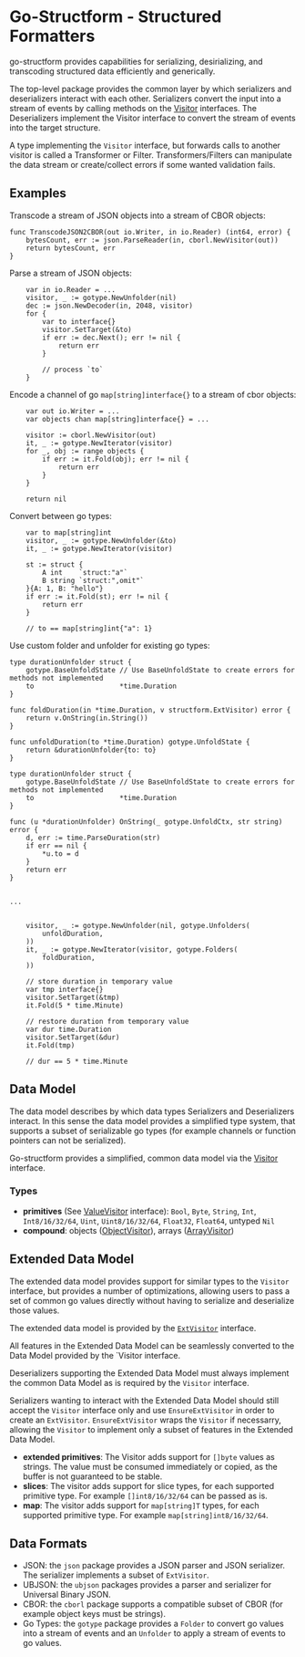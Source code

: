 # Go-Structform - Structured Formatters

go-structform provides capabilities for serializing, desirializing, and
transcoding structured data efficiently and generically.

The top-level package provides the common layer by which serializers and
deserializers interact with each other. Serializers convert the input into a
stream of events by calling methods on the
[Visitor](https://pkg.go.dev/github.com/elastic/go-structform?tab=doc#Visitor)
interfaces. The Deserializers implement the Visitor interface to convert the
stream of events into the target structure.

A type implementing the `Visitor` interface, but forwards calls to another
visitor is called a Transformer or Filter. Transformers/Filters can manipulate
the data stream or create/collect errors if some wanted validation fails.

## Examples

Transcode a stream of JSON objects into a stream of CBOR objects:

```
func TranscodeJSON2CBOR(out io.Writer, in io.Reader) (int64, error) {
	bytesCount, err := json.ParseReader(in, cborl.NewVisitor(out))
	return bytesCount, err
}
```

Parse a stream of JSON objects:

```
	var in io.Reader = ...
	visitor, _ := gotype.NewUnfolder(nil)
	dec := json.NewDecoder(in, 2048, visitor)
	for {
		var to interface{}
		visitor.SetTarget(&to)
		if err := dec.Next(); err != nil {
			return err
		}

		// process `to`
	}
```

Encode a channel of go `map[string]interface{}` to a stream of cbor objects:

```
	var out io.Writer = ...
	var objects chan map[string]interface{} = ...

	visitor := cborl.NewVisitor(out)
	it, _ := gotype.NewIterator(visitor)
	for _, obj := range objects {
		if err := it.Fold(obj); err != nil {
			return err
		}
	}

	return nil
```

Convert between go types:

```
	var to map[string]int
	visitor, _ := gotype.NewUnfolder(&to)
	it, _ := gotype.NewIterator(visitor)

	st := struct {
		A int    `struct:"a"`
		B string `struct:",omit"`
	}{A: 1, B: "hello"}
	if err := it.Fold(st); err != nil {
		return err
	}

	// to == map[string]int{"a": 1}
```

Use custom folder and unfolder for existing go types:

```
type durationUnfolder struct {
	gotype.BaseUnfoldState // Use BaseUnfoldState to create errors for methods not implemented
	to                     *time.Duration
}

func foldDuration(in *time.Duration, v structform.ExtVisitor) error {
	return v.OnString(in.String())
}

func unfoldDuration(to *time.Duration) gotype.UnfoldState {
	return &durationUnfolder{to: to}
}

type durationUnfolder struct {
	gotype.BaseUnfoldState // Use BaseUnfoldState to create errors for methods not implemented
	to                     *time.Duration
}

func (u *durationUnfolder) OnString(_ gotype.UnfoldCtx, str string) error {
	d, err := time.ParseDuration(str)
	if err == nil {
		*u.to = d
	}
	return err
}


...


	visitor, _ := gotype.NewUnfolder(nil, gotype.Unfolders(
		unfoldDuration,
	))
	it, _ := gotype.NewIterator(visitor, gotype.Folders(
		foldDuration,
	))

	// store duration in temporary value
	var tmp interface{}
	visitor.SetTarget(&tmp)
	it.Fold(5 * time.Minute)

	// restore duration from temporary value
	var dur time.Duration
	visitor.SetTarget(&dur)
	it.Fold(tmp)

	// dur == 5 * time.Minute
```

## Data Model

The data model describes by which data types Serializers and Deserializers
interact. In this sense the data model provides a simplified type system, that supports a subset of
serializable go types (for example channels or function pointers can not be serialized).

Go-structform provides a simplified, common data model via the [Visitor](https://pkg.go.dev/github.com/elastic/go-structform?tab=doc#Visitor) interface.

### Types

- **primitives** (See [ValueVisitor](https://pkg.go.dev/github.com/elastic/go-structform?tab=doc#ValueVisitor) interface):  `Bool`, `Byte`, `String`, `Int`, `Int8/16/32/64`, `Uint`, `Uint8/16/32/64`, `Float32`, `Float64`, untyped `Nil`
- **compound**: objects ([ObjectVisitor](https://pkg.go.dev/github.com/elastic/go-structform?tab=doc#ObjectVisitor)), arrays ([ArrayVisitor](https://pkg.go.dev/github.com/elastic/go-structform?tab=doc#ArrayVisitor))

## Extended Data Model

The extended data model provides support for similar types to the `Visitor`
interface, but provides a number of optimizations, allowing users to pass a set
of common go values directly without having to serialize and deserialize those
values.

The extended data model is provided by the
[`ExtVisitor`](https://pkg.go.dev/github.com/elastic/go-structform?tab=doc#ExtVisitor)
interface.

All features in the Extended Data Model can be seamlessly converted to the Data
Model provided by the `Visitor interface.

Deserializers supporting the Extended Data Model must always implement the
common Data Model as is required by the `Visitor` interface.

Serializers wanting to interact with the Extended Data Model should still
accept the `Visitor` interface only and use `EnsureExtVisitor` in order to create an `ExtVisitor`.
`EnsureExtVisitor` wraps the `Visitor` if necessarry, allowing the `Visitor` to
implement only a subset of features in the Extended Data Model.

- **extended primitives**: The Visitor adds support for `[]byte` values as
  strings. The value must be consumed immediately or copied, as the buffer is
  not guaranteed to be stable.
- **slices**: The visitor adds support for slice types, for each supported
  primitive type. For example `[]int8/16/32/64` can be passed as is.
- **map**: The visitor adds support for `map[string]T` types, for each
  supported primitive type. For example `map[string]int8/16/32/64`.


## Data Formats

- JSON: the `json` package provides a JSON parser and JSON serializer. The serializer implements a subset of `ExtVisitor`.
- UBJSON: the `ubjson` packages provides a parser and serializer for Universal Binary JSON.
- CBOR: the `cborl` package supports a compatible subset of CBOR (for example object keys must be strings).
- Go Types: the `gotype` package provides a `Folder` to convert go values into
  a stream of events and an `Unfolder` to apply a stream of events to go
  values.
